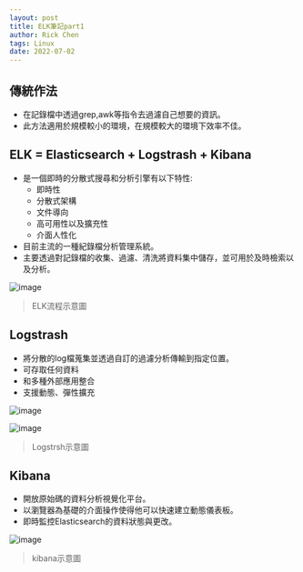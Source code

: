 ```yaml
---
layout: post
title: ELK筆記part1
author: Rick Chen
tags: Linux
date: 2022-07-02
---
```


## 傳統作法
* 在記錄檔中透過grep,awk等指令去過濾自己想要的資訊。
* 此方法適用於規模較小的環境，在規模較大的環境下效率不佳。

## ELK = Elasticsearch + Logstrash + Kibana
* 是一個即時的分散式搜尋和分析引擎有以下特性:
   * 即時性
   * 分散式架構
   * 文件導向
   * 高可用性以及擴充性
   * 介面人性化
* 目前主流的一種紀錄檔分析管理系統。
* 主要透過對記錄檔的收集、過濾、清洗將資料集中儲存，並可用於及時檢索以及分析。

![image](https://user-images.githubusercontent.com/62127656/176985182-5f76480d-b8c6-4c8a-9da4-efeef0a52ddf.png)
>ELK流程示意圖

## Logstrash
* 將分散的log檔蒐集並透過自訂的過濾分析傳輸到指定位置。
* 可存取任何資料
* 和多種外部應用整合
* 支援動態、彈性擴充

![image](https://user-images.githubusercontent.com/62127656/176985708-923b2671-a8c0-41ad-afda-ca8f0066c002.png)

![image](https://user-images.githubusercontent.com/62127656/176985214-c8717f2a-afca-41f3-a8b8-94544d5d5c12.png)
>Logstrsh示意圖

## Kibana
* 開放原始碼的資料分析視覺化平台。
* 以瀏覽器為基礎的介面操作使得他可以快速建立動態儀表板。
* 即時監控Elasticsearch的資料狀態與更改。

![image](https://user-images.githubusercontent.com/62127656/176985906-c8dc1c9a-f2d4-49ab-ae44-b95735de2864.png)
>kibana示意圖
